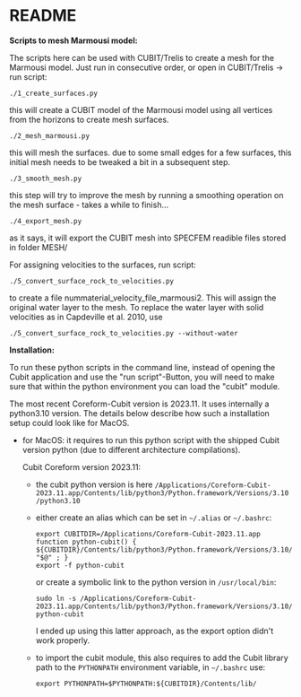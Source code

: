 README
======

**Scripts to mesh Marmousi model:**

The scripts here can be used with CUBIT/Trelis to create a mesh for the Marmousi model.
Just run in consecutive order, or open in CUBIT/Trelis -> run script:

  ```
  ./1_create_surfaces.py
  ```
  this will create a CUBIT  model of the Marmousi model using all vertices from the horizons to create mesh surfaces.
  ```
  ./2_mesh_marmousi.py
  ```
  this will mesh the surfaces. due to some small edges for a few surfaces, this initial mesh needs to be tweaked a bit in a subsequent step.
  ```
  ./3_smooth_mesh.py
  ```
  this step will try to improve the mesh by running a smoothing operation on the mesh surface - takes a while to finish...
  ```
  ./4_export_mesh.py
  ```
  as it says, it will export the CUBIT mesh into SPECFEM readible files stored in folder MESH/


  For assigning velocities to the surfaces, run script:
  ```
  ./5_convert_surface_rock_to_velocities.py
  ```
  to create a file nummaterial_velocity_file_marmousi2. This will assign the original water layer to the mesh.
  To replace the water layer with solid velocities as in Capdeville et al. 2010, use
  ```
  ./5_convert_surface_rock_to_velocities.py --without-water
  ```

**Installation:**

To run these python scripts in the command line, instead of opening the Cubit application and use the "run script"-Button,
you will need to make sure that within the python environment you can load the "cubit" module.

The most recent Coreform-Cubit version is 2023.11. It uses internally a python3.10 version.
The details below describe how such a installation setup could look like for MacOS.

* for MacOS:
   it requires to run this python script with the shipped Cubit version python
   (due to different architecture compilations).

   Cubit Coreform version 2023.11:

   - the cubit python version is here
     `/Applications/Coreform-Cubit-2023.11.app/Contents/lib/python3/Python.framework/Versions/3.10/python3.10`


   - either create an alias which can be set in `~/.alias` or `~/.bashrc`:
     ```
     export CUBITDIR=/Applications/Coreform-Cubit-2023.11.app
     function python-cubit() { ${CUBITDIR}/Contents/lib/python3/Python.framework/Versions/3.10/python3.10 "$@" ; }
     export -f python-cubit
     ```

     or create a symbolic link to the python version in `/usr/local/bin`:
     ```
     sudo ln -s /Applications/Coreform-Cubit-2023.11.app/Contents/lib/python3/Python.framework/Versions/3.10/python3.10 python-cubit
     ```

     I ended up using this latter approach, as the export option didn't work properly.

   - to import the cubit module, this also requires to add the Cubit library path to the `PYTHONPATH` environment variable, in `~/.bashrc` use:
     ```
     export PYTHONPATH=$PYTHONPATH:${CUBITDIR}/Contents/lib/
     ```


